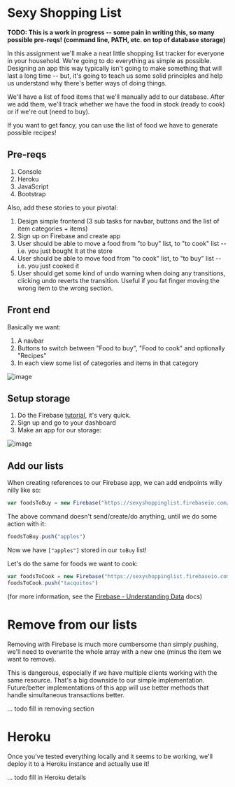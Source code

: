 # Sexy Shopping List

**TODO: This is a work in progress -- some pain in writing this, so many possible pre-reqs! 
(command line, PATH, etc. on top of database storage)**

In this assignment we'll make a neat little shopping list tracker for everyone in your household. We're going
to do everything as simple as possible. Designing an app this way typically isn't going to make
something that will last a long time -- but, it's going to teach us some solid principles and help us
understand why there's better ways of doing things.

We'll have a list of food items that we'll manually add to our database. After we add them, we'll track
whether we have the food in stock (ready to cook) or if we're out (need to buy).

If you want to get fancy, you can use the list of food we have to generate possible recipes!

## Pre-reqs

1. Console
2. Heroku
3. JavaScript
4. Bootstrap

Also, add these stories to your pivotal:

1. Design simple frontend (3 sub tasks for navbar, buttons and the list of item categories + items) 
2. Sign up on Firebase and create app
3. User should be able to move a food from "to buy" list, to "to cook" list -- i.e. you just bought it at the store
4. User should be able to move food from "to cook" list, to "to buy" list -- i.e. you just cooked it
4. User should get some kind of undo warning when doing any transitions, clicking undo reverts the transition. Useful if you fat finger moving the wrong item to the wrong section.


## Front end

Basically we want:

1. A navbar
2. Buttons to switch between "Food to buy", "Food to cook" and optionally "Recipes"
3. In each view some list of categories and items in that category

![image](https://cloud.githubusercontent.com/assets/2185159/12541281/cdbbcce0-c2c9-11e5-812a-46601241970e.png)



## Setup storage

1. Do the Firebase [tutorial](https://www.firebase.com/tutorial/), it's very quick.
2. Sign up and go to your dashboard
3. Make an app for our storage:

![image](https://cloud.githubusercontent.com/assets/2185159/12541164/b6ce2d9a-c2c7-11e5-85c5-296357d42105.png)


## Add our lists

When creating references to our Firebase app, we can add endpoints willy nilly like so:
```javascript
var foodsToBuy = new Firebase("https://sexyshoppinglist.firebaseio.com/toBuy")
```

The above command doesn't send/create/do anything, until we do some action with it:
```javascript
foodsToBuy.push("apples")
```

Now we have `["apples"]` stored in our `toBuy` list!

Let's do the same for foods we want to cook:
```javascript
var foodsToCook = new Firebase("https://sexyshoppinglist.firebaseio.com/toCook")
foodsToCook.push("tacquitos")
```

(for more information, see the [Firebase - Understanding Data](https://www.firebase.com/docs/web/guide/understanding-data.html) docs)


# Remove from our lists

Removing with Firebase is much more cumbersome than simply pushing, we'll need to overwrite
the whole array with a new one (minus the item we want to remove).

This is dangerous, especially if we have multiple clients working with the same resource. That's
a big downside to our simple implementation. Future/better implementations of this
app will use better methods that handle simultaneous transactions better.

... todo fill in removing section

# Heroku

Once you've tested everything locally and it seems to be working, we'll deploy it to a
Heroku instance and actually use it!

... todo fill in Heroku details
